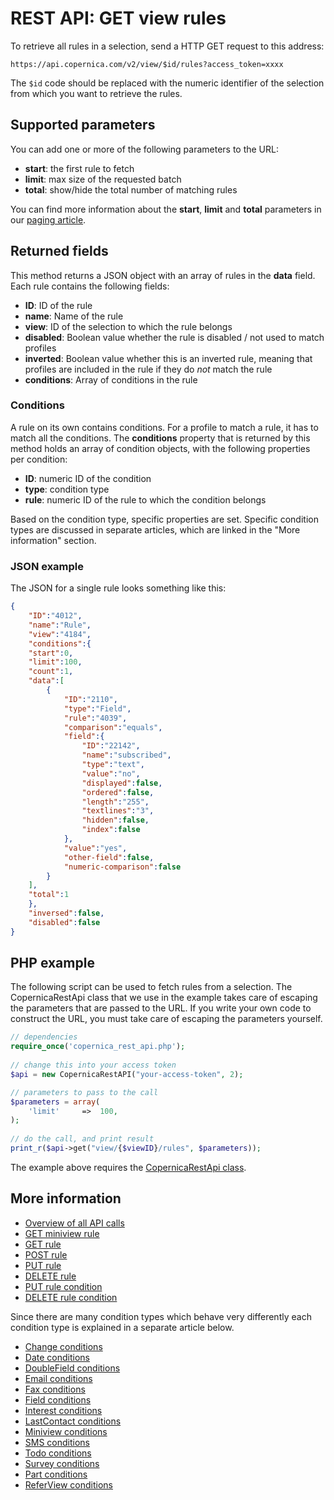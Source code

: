 # REST API: GET view rules

To retrieve all rules in a selection, send a HTTP GET request to this address:

`https://api.copernica.com/v2/view/$id/rules?access_token=xxxx`

The `$id` code should be replaced with the numeric identifier of the selection
from which you want to retrieve the rules.

## Supported parameters

You can add one or more of the following parameters to the URL:

- **start**: the first rule to fetch
- **limit**: max size of the requested batch
- **total**: show/hide the total number of matching rules

You can find more information about the **start**, **limit** and **total** parameters 
in our [paging article](./rest-paging.md). 

## Returned fields

This method returns a JSON object with an array of rules in the **data** 
field. Each rule contains the following fields:

* **ID**: ID of the rule
* **name**: Name of the rule
* **view**: ID of the selection to which the rule belongs
* **disabled**: Boolean value whether the rule is disabled / not used to match profiles
* **inverted**: Boolean value whether this is an inverted rule, meaning that profiles are included in the rule if they do *not* match the rule
* **conditions**: Array of conditions in the rule

### Conditions

A rule on its own contains conditions. For a profile to match a rule, it 
has to match all the conditions. The **conditions** property that is returned
by this method holds an array of condition objects, with the following 
properties per condition:

* **ID**: numeric ID of the condition
* **type**: condition type
* **rule**: numeric ID of the rule to which the condition belongs

Based on the condition type, specific properties are set. Specific condition 
types are discussed in separate articles, which are linked in the "More 
information" section.

### JSON example

The JSON for a single rule looks something like this:

```json
{  
    "ID":"4012",
    "name":"Rule",
    "view":"4184",
    "conditions":{  
    "start":0,
    "limit":100,
    "count":1,
    "data":[  
        {  
            "ID":"2110",
            "type":"Field",
            "rule":"4039",
            "comparison":"equals",
            "field":{  
                "ID":"22142",
                "name":"subscribed",
                "type":"text",
                "value":"no",
                "displayed":false,
                "ordered":false,
                "length":"255",
                "textlines":"3",
                "hidden":false,
                "index":false
            },
            "value":"yes",
            "other-field":false,
            "numeric-comparison":false
        }
    ],
    "total":1
    },
    "inversed":false,
    "disabled":false
}
```

## PHP example

The following script can be used to fetch rules from a selection. The 
CopernicaRestApi class that we use in the example takes care of escaping the
parameters that are passed to the URL. If you write your own code to construct
the URL, you must take care of escaping the parameters yourself.

```php
// dependencies
require_once('copernica_rest_api.php');
    
// change this into your access token
$api = new CopernicaRestAPI("your-access-token", 2);

// parameters to pass to the call
$parameters = array(
    'limit'     =>  100,
);
    
// do the call, and print result
print_r($api->get("view/{$viewID}/rules", $parameters));
```

The example above requires the [CopernicaRestApi class](rest-php).
    
## More information

* [Overview of all API calls](./rest-api.md)
* [GET miniview rule](./rest-get-miniview-rules)
* [GET rule](./rest-get-rule)
* [POST rule](./rest-post-view-rules.md)
* [PUT rule](./rest-put-rule.md)
* [DELETE rule](./rest-delete-rule.md)
* [PUT rule condition](./rest-post-rule-conditions.md)
* [DELETE rule condition](./rest-delete-condition.md)

Since there are many condition types which behave very differently each 
condition type is explained in a separate article below.

* [Change conditions](./rest-condition-type-change.md)
* [Date conditions](./rest-condition-type-date.md)
* [DoubleField conditions](./rest-condition-type-doublefield.md)
* [Email conditions](./rest-condition-type-email.md)
* [Fax conditions](./rest-condition-type-fax.md)
* [Field conditions](./rest-condition-type-field.md)
* [Interest conditions](./rest-condition-type-interest.md)
* [LastContact conditions](./rest-condition-type-lastcontact.md)
* [Miniview conditions](./rest-condition-type-miniview.md)
* [SMS conditions](./rest-condition-type-sms.md)
* [Todo conditions](./rest-condition-type-todo.md)
* [Survey conditions](./rest-condition-type-survey.md)
* [Part conditions](./rest-condition-type-part.md)
* [ReferView conditions](./rest-condition-type-referview.md)
